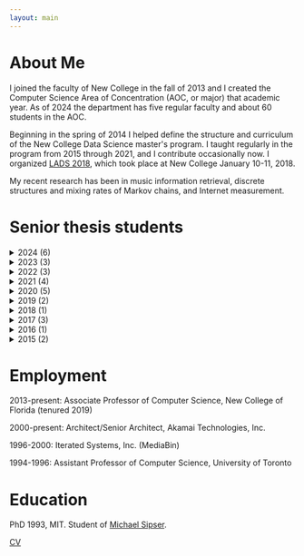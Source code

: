 ```yaml
---
layout: main
---
```


# About Me

I joined the faculty of New College in the fall of 2013 and I created the Computer Science Area of Concentration (AOC, or major) that academic year. As of 2024 the department has five regular faculty and about 60 students in the AOC.

Beginning in the spring of 2014 I helped define the structure and curriculum of the New College Data Science master's program. I taught regularly in the program from 2015 through 2021, and I contribute occasionally now. I organized [LADS 2018](ladsworkshop2018), which took place at New College January 10-11, 2018.

My recent research has been in music information retrieval, discrete structures and mixing rates of Markov chains, and Internet measurement.

# Senior thesis students
<details markdown=1>
  <summary>2024 (6)</summary>

- [Ahmet Cemek](https://www.linkedin.com/in/samicemek/), "Studying The Effects Of Score Differential On Offensive Output When Evaluating Team Performance In Soccer" (with Prof. Andrey Skripnikov).
- [Hunter Chasens](https://www.linkedin.com/in/hunter-chasens/), "The Discovery, Disclosure, and Investigation of cve-2024-25825."
- [Zachary East](https://www.linkedin.com/in/zachary-east/), "Effects of COVID-19 on the PC and PC Games Market: An Analysis of Time Use."
- [Chloe Jones](https://www.linkedin.com/in/chloe-jones-b165b1270/), "OCR of Greek."
- [Sebastian Mark](https://www.linkedin.com/in/sebastian-mark-89a95322/), "Sleep."
- [Damien Razdan](https://www.linkedin.com/in/damien-razdan-4258581aa/), "Honorguard: A Visual Novel/RPG Experience."
</details>
<details markdown=1>
  <summary>2023 (3)</summary>

- [Devon Gardner](https://www.linkedin.com/in/devon-gardner/), "Exploring Robot Kinematics: an Engineering Approach."
- [Robert Kleszczynski](https://www.linkedin.com/in/robert-kleszczynski/), "Play it for me. A Study in Melodic Password Usability."
- [Vlad Tsimoshchanka](https://www.linkedin.com/in/vlad-tsimoshchanka-91a244217/), "Logos Sanctum: Endless Tomes of Knowledge You Create."
</details>
<details markdown=1>
  <summary>2022 (3)</summary>

- [Jacob Adkins](https://www.linkedin.com/in/jacob-adkins99/), "Single-Agent and Multi-Agent Bandits."
- [Atalay Kutlay](https://www.linkedin.com/in/atalay-kutlay/), "Effects Of Multicollinearity in Variable Selection Algorithms" (with Prof. Andrey Skripnikov).
- [Austin LoPresto](https://www.linkedin.com/in/austin-lopresto/), "Automated Modernization of Shakespearean English: Using Natural Language Processing to Capture Writing Style."
</details>
<details markdown=1>
  <summary>2021 (4)</summary>

- [Trevor Flint](https://www.linkedin.com/in/trevor-flint-b2a194210/), "Creating a Hero Recommender System for Newer Players in DOTA 2."
- [Amelia Maddox](https://www.linkedin.com/in/amelia-maddox/), "Dance of the Soul: An AI Chhoreographer."
- [Peter Chief Nelson](https://www.linkedin.com/in/chief-nelson-965a3a180/), "Making a First-Person Shooter in Unity."
- [Maria Shehata](https://www.linkedin.com/in/mariashehata/), "Group Delivery iOS App."
</details>
<details markdown=1>
  <summary>2020 (5)</summary>

- [Serena Bonci](https://www.linkedin.com/in/serenaebonci/), "Using Sustainable Development to Mitigate and Respond to Climate Change: A Data Analysis of Climate Change in Taiwan using R."
- [Rain Kwan](https://www.linkedin.com/in/rain-kwan/), "Clustering Heart Disease Patients Using Machine Learning."
- [Thomas J. Maranzatto](https://tmaran2.people.uic.edu/), "Tree Trace Reconstruction: Some Results."
- [Dylan Purvis](https://www.linkedin.com/in/dylan-purvis-853b25b7/), "Raspberry Pi Granular Synthesizer."
- [Erik Ridd](https://www.linkedin.com/in/erik-c-ridd/), "Circus Lyfe: A Narrative Life Simulation Game."
</details>
<details markdown=1>
  <summary>2019 (2)</summary>

- [Andrey Leonov](https://www.linkedin.com/in/andrew-leonov-612863191/), "IN RUST WE TRUST: Integrating Rust code into a C codebase on MINIX 3."
- Diana Tarazi, software engineer at MasterCard. "NCF Mobile: A Mobile Application to Provide Centralized Information About Services and Resources at New College."
</details>
<details markdown=1>
  <summary>2018 (1)</summary>

- Sarah Cohen, "You Will Be Wrong a Lot, and That’s OK: An Introduction to Computational Thinking and Other Life Skills."
</details>
<details markdown=1>
  <summary>2017 (3)</summary>

- [David Duffrin](https://www.linkedin.com/in/david-duffrin-26b4274b/), "Estimating the Pronunciation of Japanese Kanji." 
- [Ben Carothers](https://www.linkedin.com/in/btcrs/), "Building Monitored, Secured, And Self-sustaining IOT Hydroponic Gardens."
- [Sarah Russell](https://www.linkedin.com/in/sarah-russell-457478b5/), "Gambit of One: Game Development and the Role-Playing Game."
</details>
<details markdown=1>
  <summary>2016 (1)</summary>

- Vinushka Schalk, software engineer at Akamai Technologies, Inc. "Silicon Chemist 3: Guiding students through electron flow pathways", with a Web application for solving chemical reaction problems.
</details>
<details markdown=1>
  <summary>2015 (2)</summary>

- [David Weinstein](https://www.linkedin.com/in/davidhweinstein), "Infocatch: A more powerful feed provider built on Webscraping."
- [Calvin Troutt](https://www.linkedin.com/in/calvin-troutt-70b47357), "Competency Assessment and IRT", with a Web application for the New College Calculus readiness test. 
</details>

# Employment

2013-present: Associate Professor of Computer Science, New College of Florida (tenured 2019)

2000-present: Architect/Senior Architect, Akamai Technologies, Inc.

1996-2000: Iterated Systems, Inc. (MediaBin)

1994-1996: Assistant Professor of Computer Science, University of Toronto

# Education

PhD 1993, MIT. Student of [Michael Sipser](http://www-math.mit.edu/~sipser).

<a href="https://github.com/davidwgillman/davidwgillman.github.io/blob/master/_pdf/cv_research.pdf" target="_blank">CV</a>
